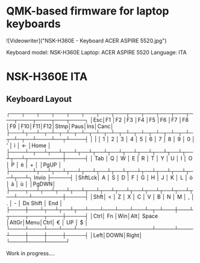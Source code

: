 # QMK-based firmware for laptop keyboards

![Videowriter]("NSK-H360E - Keyboard ACER ASPIRE 5520.jpg")

Keyboard model: NSK-H360E 
Laptop: ACER ASPIRE 5520
Language: ITA

# NSK-H360E ITA

## Keyboard Layout

┌───┬───┬───┬───┬───┬───┬───┬───┬───┬───┬───┬───┬───┬────┬────┬───┬────┐
│Esc│F1 │F2 │F3 │F4 │F5 │F6 │F7 │F8 │F9 │F10│F11│F12│Stmp│Paus│Ins│Canc│
├───┴┬──┴─┬─┴─┬─┴─┬─┴─┬─┴─┬─┴─┬─┴─┬─┴─┬─┴─┬─┴─┬─┴─┬─┴─┬──┴────┴──┬┴────┤
│ |  │ 1  │ 2 │ 3 │ 4 │ 5 │ 6 │ 7 │ 8 │ 9 │ 0 │ ' │ ì │  <-      │Home │
├────┴─┬──┴┬──┴┬──┴┬──┴┬──┴┬──┴┬──┴┬──┴┬──┴┬──┴┬──┴┬──┴┬─────────┼─────┤
│ Tab  │ Q │ W │ E │ R │ T │ Y │ U │ I │ O │ P │ è │ + │         │PgUP │
├──────┴┬──┴┬──┴┬──┴┬──┴┬──┴┬──┴┬──┴┬──┴┬──┴┬──┴┬──┴┬──┴┐ Invio  ├─────┤
│ShftLck│ A │ S │ D │ F │ G │ H │ J │ K │ L │ ò │ à │ ù │        │PgDWN│
├────┬──┴┬──┴┬──┴┬──┴┬──┴┬──┴┬──┴┬──┴┬──┴┬──┴┬──┴┬──┴───┴────────┼─────┤
│Shft│ < │ Z │ X │ C │ V │ B │ N │ M │ , │ . │ - │  Dx Shift     │ End │
├────┼───┴┬──┴┬──┴┬──┴───┴───┴───┴───┴─┬─┴───┼───┴┬────┬────┬────┼─────┤
│Ctrl│ Fn │Win│Alt│    Space           │AltGr│Menu│Ctrl│ €  │ UP │ $   │
└────┴────┴───┴───┴────────────────────┴─────┴────┴────┼────┼────┼─────┤
                                                       │Left│DOWN│Right│
                                                       └────┴────┴─────┘

Work in progress....
